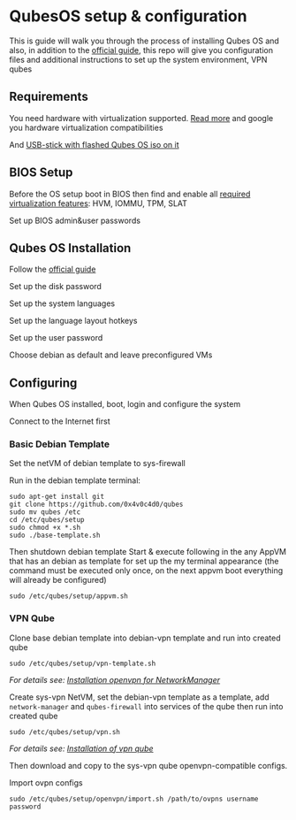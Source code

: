 # QubesOS setup & configuration

This is guide will walk you through the process of installing Qubes OS and also, in addition to the [official guide](https://www.qubes-os.org/doc/installation-guide/#hardware-requirements), this repo will give you configuration files and additional instructions to set up the system environment, VPN qubes

## Requirements

You need hardware with virtualization supported. [Read more](https://www.qubes-os.org/doc/installation-guide/#hardware-requirements) and google you hardware virtualization compatibilities

And [USB-stick with flashed Qubes OS iso on it](https://www.qubes-os.org/doc/installation-guide/#copying-the-iso-onto-the-installation-medium)

## BIOS Setup

Before the OS setup boot in BIOS then find and enable all [required virtualization features](https://www.qubes-os.org/hcl/#list-columns): HVM, IOMMU, TPM, SLAT

Set up BIOS admin&user passwords

## Qubes OS Installation

Follow the [official guide](https://www.qubes-os.org/doc/installation-guide/#installation)

Set up the disk password

Set up the system languages

Set up the language layout hotkeys

Set up the user password

Choose debian as default and leave preconfigured VMs

## Configuring

When Qubes OS installed, boot, login and configure the system

Connect to the Internet first

### Basic Debian Template
Set the netVM of debian template to sys-firewall

Run in the debian template terminal:
```
sudo apt-get install git
git clone https://github.com/0x4v0c4d0/qubes
sudo mv qubes /etc
cd /etc/qubes/setup
sudo chmod +x *.sh
sudo ./base-template.sh
```

Then shutdown debian template
Start & execute following in the any AppVM that has an debian as template for set up the my terminal appearance (the command must be executed only once, on the next appvm boot everything will already be configured)
```
sudo /etc/qubes/setup/appvm.sh
```

### VPN Qube 

Clone base debian template into debian-vpn template and run into created qube
```
sudo /etc/qubes/setup/vpn-template.sh
```

_For details see: [Installation openvpn for NetworkManager](https://www.ivpn.net/setup/linux-netman/)_


Create sys-vpn NetVM, set the debian-vpn template as a template, add `network-manager` and `qubes-firewall` into services of the qube then run into created qube
```
sudo /etc/qubes/setup/vpn.sh
```

_For details see: [Installation of vpn qube](https://github.com/Qubes-Community/Contents/blob/master/docs/configuration/vpn.md#set-up-a-proxyvm-as-a-vpn-gateway-using-networkmanager)_

Then download and copy to the sys-vpn qube openvpn-compatible configs. 

Import ovpn configs 
```
sudo /etc/qubes/setup/openvpn/import.sh /path/to/ovpns username password
```
